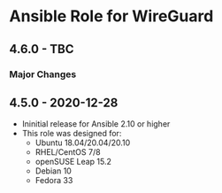 # Ansible Role for WireGuard

## 4.6.0 - TBC

### Major Changes

## 4.5.0 - 2020-12-28

  - Ininitial release for Ansible 2.10 or higher
  - This role was designed for:
      - Ubuntu 18.04/20.04/20.10
      - RHEL/CentOS 7/8
      - openSUSE Leap 15.2
      - Debian 10
      - Fedora 33
